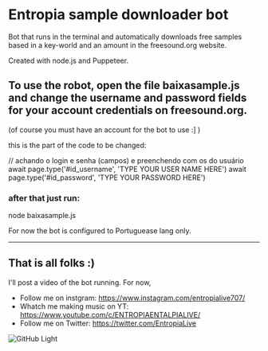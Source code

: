 # Entropia sample downloader bot
Bot that runs in the terminal and automatically downloads free samples based in a key-world and an amount in the freesound.org website.

Created with node.js and Puppeteer.


<!--                 /|
       =  =  =      / |
  ____| || || |____/  | -_-_-_-_-_-_
|)----| || || |____   |     AH
  ((  | || || |  ))\  | _-_-_-_-_-_-
   \\_|_||_||_|_//  \ |
    \___________/    \|
     -->
     
     
     
 ## To use the robot, open the file baixasample.js and change the username and password fields for your account credentials on freesound.org.
 (of course you must have an account for the bot to use :] )
  
  this is the part of the code to be changed:
  
  // achando o login e senha (campos) e preenchendo com os do usuário
  await page.type('#id_username', 'TYPE YOUR USER NAME HERE')
  await page.type('#id_password', 'TYPE YOUR PASSWORD HERE')


  ### after that just run:
  
  node baixasample.js
  
  
  
  For now the bot is configured to Portuguease lang only.



__________________________________________________________________________________

## That is all folks :)

I'll post a video of the bot running. For now, 

- Follow me on instgram: https://www.instagram.com/entropialive707/
- Whatch me making music on YT: https://www.youtube.com/c/ENTROPIAENTALPIALIVE/
- Follow me on Twitter: https://twitter.com/EntropiaLive



![GitHub Light](https://github.com/github-light.png#gh-dark-mode-only)
